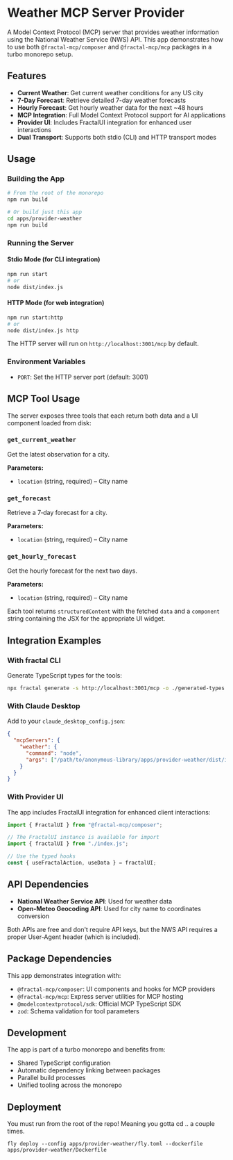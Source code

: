 # Weather MCP Server Provider

A Model Context Protocol (MCP) server that provides weather information using the National Weather Service (NWS) API. This app demonstrates how to use both `@fractal-mcp/composer` and `@fractal-mcp/mcp` packages in a turbo monorepo setup.

## Features

- **Current Weather**: Get current weather conditions for any US city
- **7-Day Forecast**: Retrieve detailed 7-day weather forecasts  
- **Hourly Forecast**: Get hourly weather data for the next ~48 hours
- **MCP Integration**: Full Model Context Protocol support for AI applications
- **Provider UI**: Includes FractalUI integration for enhanced user interactions
- **Dual Transport**: Supports both stdio (CLI) and HTTP transport modes

## Usage

### Building the App

```bash
# From the root of the monorepo
npm run build

# Or build just this app
cd apps/provider-weather
npm run build
```

### Running the Server

#### Stdio Mode (for CLI integration)
```bash
npm run start
# or
node dist/index.js
```

#### HTTP Mode (for web integration)
```bash
npm run start:http
# or  
node dist/index.js http
```

The HTTP server will run on `http://localhost:3001/mcp` by default.

### Environment Variables

- `PORT`: Set the HTTP server port (default: 3001)

## MCP Tool Usage

The server exposes three tools that each return both data and a UI component loaded from disk:

### `get_current_weather`

Get the latest observation for a city.

**Parameters:**
- `location` (string, required) – City name

### `get_forecast`

Retrieve a 7‑day forecast for a city.

**Parameters:**
- `location` (string, required) – City name

### `get_hourly_forecast`

Get the hourly forecast for the next two days.

**Parameters:**
- `location` (string, required) – City name

Each tool returns `structuredContent` with the fetched `data` and a `component` string containing the JSX for the appropriate UI widget.

## Integration Examples

### With fractal CLI

Generate TypeScript types for the tools:
```bash
npx fractal generate -s http://localhost:3001/mcp -o ./generated-types
```

### With Claude Desktop

Add to your `claude_desktop_config.json`:
```json
{
  "mcpServers": {
    "weather": {
      "command": "node",
      "args": ["/path/to/anonymous-library/apps/provider-weather/dist/index.js"]
    }
  }
}
```

### With Provider UI

The app includes FractalUI integration for enhanced client interactions:

```typescript
import { FractalUI } from "@fractal-mcp/composer";

// The FractalUI instance is available for import
import { fractalUI } from "./index.js";

// Use the typed hooks
const { useFractalAction, useData } = fractalUI;
```

## API Dependencies

- **National Weather Service API**: Used for weather data
- **Open-Meteo Geocoding API**: Used for city name to coordinates conversion

Both APIs are free and don't require API keys, but the NWS API requires a proper User-Agent header (which is included).

## Package Dependencies

This app demonstrates integration with:
- `@fractal-mcp/composer`: UI components and hooks for MCP providers
- `@fractal-mcp/mcp`: Express server utilities for MCP hosting
- `@modelcontextprotocol/sdk`: Official MCP TypeScript SDK
- `zod`: Schema validation for tool parameters

## Development

The app is part of a turbo monorepo and benefits from:
- Shared TypeScript configuration
- Automatic dependency linking between packages
- Parallel build processes
- Unified tooling across the monorepo


## Deployment
You must run from the root of the repo! Meaning you gotta cd .. a couple times.
```
fly deploy --config apps/provider-weather/fly.toml --dockerfile apps/provider-weather/Dockerfile
```
